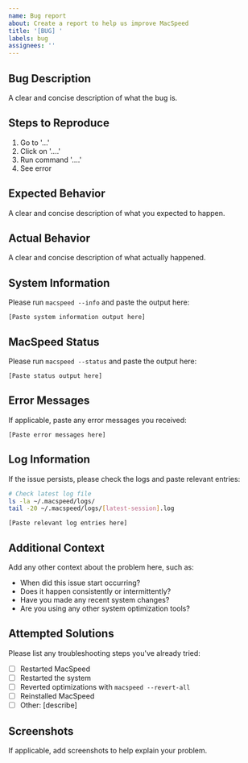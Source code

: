 ```yaml
---
name: Bug report
about: Create a report to help us improve MacSpeed
title: '[BUG] '
labels: bug
assignees: ''
---
```


## Bug Description

A clear and concise description of what the bug is.

## Steps to Reproduce

1. Go to '...'
2. Click on '....'
3. Run command '....'
4. See error

## Expected Behavior

A clear and concise description of what you expected to happen.

## Actual Behavior

A clear and concise description of what actually happened.

## System Information

Please run `macspeed --info` and paste the output here:

```
[Paste system information output here]
```

## MacSpeed Status

Please run `macspeed --status` and paste the output here:

```
[Paste status output here]
```

## Error Messages

If applicable, paste any error messages you received:

```
[Paste error messages here]
```

## Log Information

If the issue persists, please check the logs and paste relevant entries:

```bash
# Check latest log file
ls -la ~/.macspeed/logs/
tail -20 ~/.macspeed/logs/[latest-session].log
```

```
[Paste relevant log entries here]
```

## Additional Context

Add any other context about the problem here, such as:
- When did this issue start occurring?
- Does it happen consistently or intermittently?
- Have you made any recent system changes?
- Are you using any other system optimization tools?

## Attempted Solutions

Please list any troubleshooting steps you've already tried:

- [ ] Restarted MacSpeed
- [ ] Restarted the system
- [ ] Reverted optimizations with `macspeed --revert-all`
- [ ] Reinstalled MacSpeed
- [ ] Other: [describe]

## Screenshots

If applicable, add screenshots to help explain your problem.
